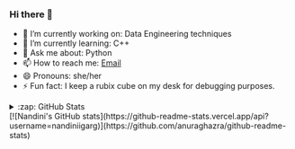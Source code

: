 ### Hi there 👋


- 🔭 I’m currently working on: Data Engineering techniques 
- 🌱 I’m currently learning: C++
- 💬 Ask me about: Python
- 📫 How to reach me: [Email](mailto:gargnandini9810@gmail.com)
- 😄 Pronouns: she/her
- ⚡ Fun fact: I keep a rubix cube on my desk for debugging purposes.

<details>
  <summary>:zap: GitHub Stats</summary>

  <img align="left" alt="Nandini Garg's GitHub Stats" src="https://github-readme-stats.codestackr.vercel.app/api?username=nandiniigarg&show_icons=true&hide_border=true" />

</details>
[![Nandini's GitHub stats](https://github-readme-stats.vercel.app/api?username=nandiniigarg)](https://github.com/anuraghazra/github-readme-stats)

